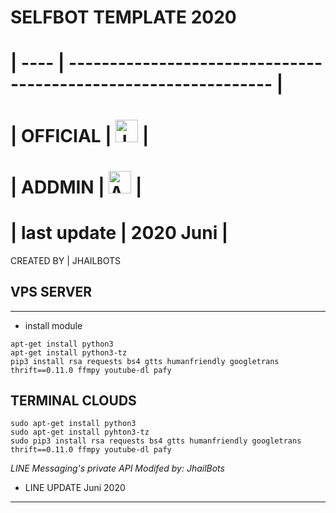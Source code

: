 # SELFBOT TEMPLATE 2020
# | ---- | --------------------------------------------------------------- |
# | OFFICIAL | <a href="https://line.me/R/ti/p/%781dscco"><img height="36" border="0" alt="JhailBots" src="https://scdn.line-apps.com/n/line_add_friends/btn/en.png"></a> |
# | ADDMIN | <a href="https://line.me/R/ti/p/~tikus___churot"><img height="36" border="0" alt="Add Friend" src="https://scdn.line-apps.com/n/line_add_friends/btn/en.png"></a> |
# | last update | 2020 Juni |
CREATED BY | JHAILBOTS
## VPS SERVER
-----------------------
- install module
```
apt-get install python3
apt-get install python3-tz
pip3 install rsa requests bs4 gtts humanfriendly googletrans thrift==0.11.0 ffmpy youtube-dl pafy 
```
## TERMINAL CLOUDS
```
sudo apt-get install python3
sudo apt-get install pyhton3-tz
sudo pip3 install rsa requests bs4 gtts humanfriendly googletrans thrift==0.11.0 ffmpy youtube-dl pafy 
```
*LINE Messaging's private API*
*Modifed by: JhailBots*

- LINE UPDATE
Juni 2020
_________________________

